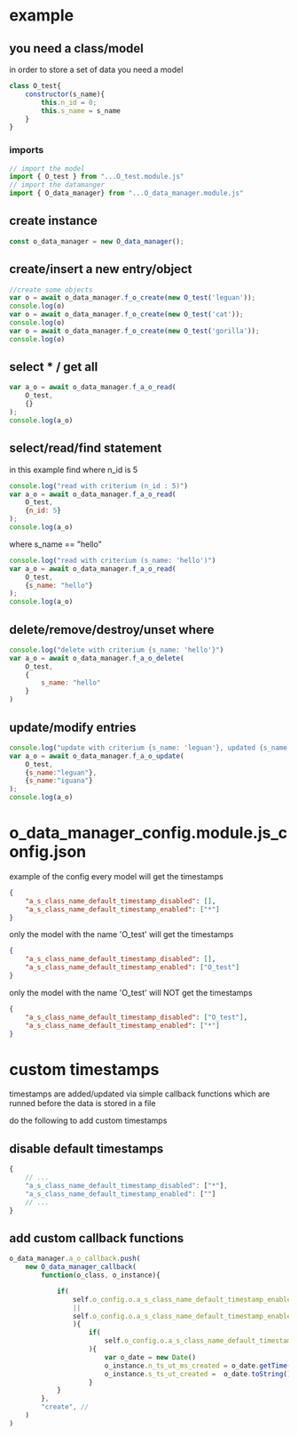 # example
## you need a class/model 
in order to store a set of data you need a model
```javascript
class O_test{
    constructor(s_name){
        this.n_id = 0; 
        this.s_name = s_name
    }
}
```
### imports
```javascript
// import the model 
import { O_test } from "...O_test.module.js"
// import the datamanger
import { O_data_manager} from "...O_data_manager.module.js"
```
## create instance
```javascript
const o_data_manager = new O_data_manager();
```
## create/insert a new entry/object
```javascript
//create some objects
var o = await o_data_manager.f_o_create(new O_test('leguan')); 
console.log(o)
var o = await o_data_manager.f_o_create(new O_test('cat')); 
console.log(o)
var o = await o_data_manager.f_o_create(new O_test('gorilla')); 
console.log(o)
```

## select * / get all 
```javascript
var a_o = await o_data_manager.f_a_o_read(
    O_test,
    {}
);
console.log(a_o)
```
## select/read/find statement
in this example find where n_id is 5
```javascript
console.log("read with criterium (n_id : 5)")
var a_o = await o_data_manager.f_a_o_read(
    O_test,
    {n_id: 5}
);
console.log(a_o)
```
where s_name == "hello"
```javascript
console.log("read with criterium (s_name: 'hello')")
var a_o = await o_data_manager.f_a_o_read(
    O_test,
    {s_name: "hello"}
);
console.log(a_o)
```

## delete/remove/destroy/unset where 
```javascript
console.log("delete with criterium {s_name: 'hello'}")
var a_o = await o_data_manager.f_a_o_delete(
    O_test, 
    {
        s_name: "hello"
    }
)
```
## update/modify entries 
```javascript
console.log("update with criterium {s_name: 'leguan'}, updated {s_name: 'iguana'}") 
var a_o = await o_data_manager.f_a_o_update(
    O_test,
    {s_name:"leguan"},
    {s_name:"iguana"}
);
console.log(a_o)
```
# o_data_manager_config.module.js_config.json
example of the config 
every model will get the timestamps
```json
{
    "a_s_class_name_default_timestamp_disabled": [], 
    "a_s_class_name_default_timestamp_enabled": ["*"]
}
```
only the model with the name 'O_test' will get the timestamps
```json
{
    "a_s_class_name_default_timestamp_disabled": [], 
    "a_s_class_name_default_timestamp_enabled": ["O_test"]
}
```
only the model with the name 'O_test' will NOT get the timestamps
```json
{
    "a_s_class_name_default_timestamp_disabled": ["O_test"], 
    "a_s_class_name_default_timestamp_enabled": ["*"]
}
```
# custom timestamps
timestamps are added/updated via simple callback functions
which are runned before the data is stored in a file 

do the following to add custom timestamps
## disable default timestamps
```javascript 
{
    // ...
    "a_s_class_name_default_timestamp_disabled": ["*"], 
    "a_s_class_name_default_timestamp_enabled": [""]
    // ...
}
```
## add custom callback functions
```javascript
o_data_manager.a_o_callback.push(
    new O_data_manager_callback(
        function(o_class, o_instance){

            if(
                self.o_config.o.a_s_class_name_default_timestamp_enabled.includes('*')
                ||
                self.o_config.o.a_s_class_name_default_timestamp_enabled.includes(o_class.name)
                ){
                    if(
                        self.o_config.o.a_s_class_name_default_timestamp_disabled.includes(o_class.name) == false
                    ){
                        var o_date = new Date()
                        o_instance.n_ts_ut_ms_created = o_date.getTime();
                        o_instance.s_ts_ut_created =  o_date.toString();
                    }
            }
        }, 
        "create", // 
    )
)
```